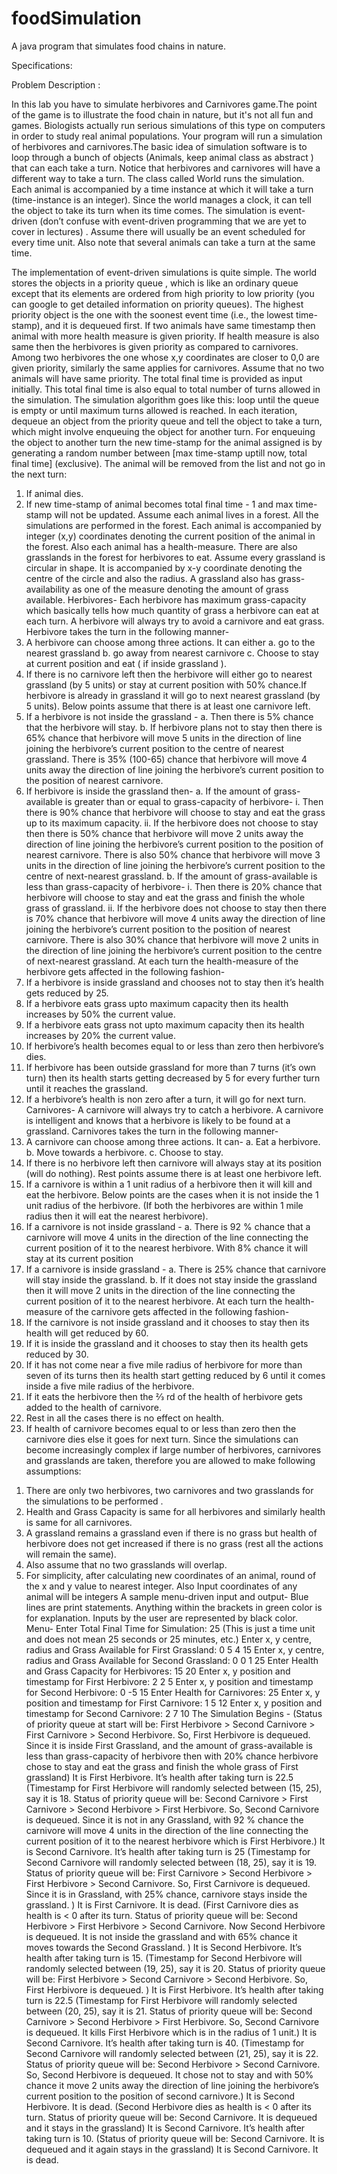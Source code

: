 # foodSimulation
A java program that simulates food chains in nature. 

Specifications:
 
Problem   Description :

In this lab you have to simulate herbivores and Carnivores game.The point of the game is to illustrate the food chain in nature, but it's not all fun and games. Biologists actually run serious simulations   of   this   type   on   computers   in   order   to   study   real   animal   populations.
Your program will run a simulation of herbivores and carnivores.The basic idea of simulation software is to loop through a bunch of objects (Animals, keep animal class as  abstract ) that can each take a turn. Notice that herbivores and carnivores will have a different way to take a turn. The class called World runs the simulation. Each animal is accompanied by a time instance at which it will take a turn (time-instance is an integer). Since the world manages a clock, it can tell the object to take its turn when its time comes. The simulation is  event-driven  (don’t confuse with event-driven programming that we are yet to cover in lectures) .  Assume there will usually be an event scheduled for every time unit. Also note that several animals can take a turn at the same   time.
              
 The implementation of event-driven simulations is quite simple. The world stores the objects in a priority queue , which is like an ordinary queue except that its elements are ordered from high priority to low priority (you can google to get detailed information on priority queues). The highest priority object is the one with the soonest event time (i.e., the lowest time-stamp), and it is dequeued first. If two animals have same timestamp then animal with more health measure is given priority. If health measure is also same then the herbivores is given priority as compared to carnivores. Among two herbivores the one whose x,y coordinates are closer to 0,0 are given priority, similarly the same applies for carnivores. Assume that no two animals will have same priority.
The total final time is provided as input initially. This total final time is also equal to total number of   turns   allowed   in   the   simulation.
The simulation algorithm goes like this: loop until the queue is empty or until maximum turns allowed is reached. In each iteration, dequeue an object from the priority queue and tell the object to take a turn, which might involve enqueuing the object for another turn. For enqueuing the object to another turn the new time-stamp for the animal assigned is by generating a random   number   between   [max   time-stamp   uptill   now,   total   final   time]   (exclusive).
The   animal   will   be   removed   from   the   list   and   not   go   in   the   next   turn:
1. If   animal   dies.
2. If new time-stamp of animal becomes total final time - 1 and max time-stamp will not be
updated.
Assume each animal lives in a forest. All the simulations are performed in the forest. Each animal is accompanied by integer (x,y) coordinates denoting the current position of the animal in the forest. Also each animal has a health-measure. There are also grasslands in the forest for herbivores to eat. Assume every grassland is circular in shape. It is accompanied by x-y coordinate denoting the centre of the circle and also the radius. A grassland also has grass-availability   as   one   of   the   measure   denoting   the   amount   of   grass   available.
Herbivores-
Each herbivore has maximum grass-capacity which basically tells how much quantity of grass a herbivore   can   eat   at   each   turn.   A   herbivore   will   always   try   to   avoid   a   carnivore   and   eat   grass. Herbivore   takes   the   turn   in   the   following   manner-
1. A   herbivore   can   choose   among   three   actions.   It   can   either
a. go   to   the   nearest   grassland
b. go   away   from   nearest   carnivore
c. Choose   to   stay   at   current   position   and   eat   (   if   inside   grassland   ).
2. If there is no carnivore left then the herbivore will either go to nearest grassland (by 5 units) or stay at current position with 50% chance.If herbivore is already in grassland it will go to next nearest grassland (by 5 units). Below points assume that there is at least one   carnivore   left.
 3. If   a   herbivore   is   not   inside   the   grassland   -
a. Then   there   is   5%   chance   that   the   herbivore   will   stay.
b. If herbivore plans not to stay then there is 65% chance that herbivore will move 5
units in the direction of line joining the herbivore’s current position to the centre of nearest grassland. There is 35% (100-65) chance that herbivore will move 4 units away the direction of line joining the herbivore’s current position to the position of nearest   carnivore.
4. If   herbivore   is   inside   the   grassland   then-
a. If the amount of grass-available is greater than or equal to grass-capacity of
herbivore-
i. Then there is 90% chance that herbivore will choose to stay and eat the
grass   up   to   its   maximum   capacity.
ii. If the herbivore does not choose to stay then there is 50% chance that
herbivore will move 2 units away the direction of line joining the herbivore’s current position to the position of nearest carnivore. There is also 50% chance that herbivore will move 3 units in the direction of line joining the herbivore’s current position to the centre of next-nearest grassland.
b. If   the   amount   of   grass-available   is   less   than   grass-capacity   of   herbivore-
i. Then there is 20% chance that herbivore will choose to stay and eat the
grass   and   finish   the   whole   grass   of   grassland.
ii. If the herbivore does not choose to stay then there is 70% chance that
herbivore will move 4 units away the direction of line joining the herbivore’s current position to the position of nearest carnivore. There is also 30% chance that herbivore will move 2 units in the direction of line joining the herbivore’s current position to the centre of next-nearest grassland.
At   each   turn   the   health-measure   of   the   herbivore   gets   affected   in   the   following   fashion-
1. If a herbivore is inside grassland and chooses not to stay then it’s health gets reduced
by   25.
2. If a herbivore eats grass upto maximum capacity then its health increases by 50% the
current   value.
3. If a herbivore eats grass not upto maximum capacity then its health increases by 20%
the   current   value.
4. If   herbivore’s   health   becomes   equal   to   or   less   than   zero   then   herbivore’s   dies.
5. If herbivore has been outside grassland for more than 7 turns (it’s own turn) then its
health   starts   getting   decreased   by   5   for   every   further   turn   until   it   reaches   the   grassland.
6. If   a   herbivore’s   health   is   non   zero   after   a   turn,   it   will   go   for   next   turn.
Carnivores-
 A   carnivore   will   always   try   to   catch   a   herbivore.   A   carnivore   is   intelligent   and   knows   that   a herbivore   is   likely   to   be   found   at   a   grassland.
Carnivores   takes   the   turn   in   the   following   manner-
1. A   carnivore   can   choose   among   three   actions.   It   can-
a. Eat   a   herbivore.
b. Move   towards   a   herbivore.
c. Choose   to   stay.
2. If   there   is   no   herbivore   left   then   carnivore   will   always   stay   at   its   position   (will   do   nothing).
Rest   points   assume   there   is   at   least   one   herbivore   left.
3. If   a   carnivore   is   within   a   1   unit   radius   of   a   herbivore   then   it   will   kill   and   eat   the   herbivore.
Below   points   are   the   cases   when   it   is   not   inside   the   1   unit   radius   of   the   herbivore.   (If   both
the   herbivores   are   within   1   mile   radius   then   it   will   eat   the   nearest   herbivore).
4. If   a   carnivore   is   not   inside   grassland   -
a. There   is   92   %   chance   that   a   carnivore   will   move   4   units   in   the   direction   of   the   line connecting   the   current   position   of   it   to   the   nearest   herbivore.   With   8%   chance   it will   stay   at   its   current   position
5. If   a   carnivore   is   inside   grassland   -
a. There   is   25%   chance   that   carnivore   will   stay   inside   the   grassland.
b. If   it   does   not   stay   inside   the   grassland   then   it   will   move   2   units   in   the   direction   of
the   line   connecting   the   current   position   of   it   to   the   nearest   herbivore.
At   each   turn   the   health-measure   of   the   carnivore   gets   affected   in   the   following   fashion-
1. If   the   carnivore   is   not   inside   grassland   and   it   chooses   to   stay   then   its   health   will   get
reduced   by   60.
2. If   it   is   inside   the   grassland   and   it   chooses   to   stay   then   its   health   gets   reduced   by   30.
3. If   it   has   not   come   near   a   five   mile   radius   of   herbivore   for   more   than   seven   of   its   turns
then   its   health   start   getting   reduced   by   6   until   it   comes   inside   a   five   mile   radius   of   the
herbivore.
4. If   it   eats   the   herbivore   then   the   2⁄3   rd   of   the   health   of   herbivore   gets   added   to   the   health   of
carnivore.
5. Rest   in   all   the   cases   there   is   no   effect   on   health.
6. If   health   of   carnivore   becomes   equal   to   or   less   than   zero   then   the   carnivore   dies   else   it
goes   for   next   turn.
Since the simulations can become increasingly complex if large number of herbivores, carnivores and grasslands are taken, therefore you are allowed to make following assumptions:
1) There are only two herbivores, two carnivores and two grasslands for the simulations   to   be   performed .
2) Health and Grass Capacity is same for all herbivores and similarly health is same for   all   carnivores.
 3) A grassland remains a grassland even if there is no grass but health of herbivore does not get increased if there is no grass (rest all the actions will remain the same).
4) Also   assume   that   no   two   grasslands   will   overlap.
5) For simplicity, after calculating new coordinates of an animal, round of the x and y
value   to   nearest   integer.   Also   Input   coordinates   of   any   animal   will   be   integers
A   sample   menu-driven   input   and   output-
Blue lines are print statements. Anything within the brackets in green color is for explanation. Inputs   by   the   user   are   represented   by   black   color.
Menu-
Enter    Total   Final   Time   for   Simulation:
25          (This   is   just   a   time   unit   and   does   not   mean   25   seconds   or   25   minutes,   etc.)
Enter    x,   y   centre,   radius   and   Grass   Available   for   First   Grassland:
0   5   4   15
Enter    x,   y   centre,   radius   and   Grass   Available   for   Second   Grassland:
0   0   1   25
Enter   Health   and   Grass   Capacity   for   Herbivores:
15   20
Enter   x,   y   position   and   timestamp   for   First   Herbivore:
2   2   5
Enter   x,   y   position   and   timestamp   for   Second   Herbivore:
0   -5   15
Enter   Health   for   Carnivores:
25
Enter   x,   y   position   and   timestamp   for   First   Carnivore:
1   5   12
Enter   x,   y   position   and   timestamp   for   Second   Carnivore:
2   7   10
The   Simulation   Begins   -
(Status   of   priority   queue   at   start   will   be:   First   Herbivore   >      Second   Carnivore   >   First   Carnivore   > Second   Herbivore.   So,   First   Herbivore   is   dequeued.   Since   it   is   inside   First   Grassland,   and   the amount   of   grass-available   is   less   than   grass-capacity   of   herbivore   then   with   20%   chance herbivore   chose   to   stay   and   eat   the   grass   and   finish   the   whole   grass   of   First   grassland)
It   is   First   Herbivore.
It’s   health   after   taking   turn   is   22.5
(Timestamp   for   First   Herbivore   will   randomly   selected   between   (15,   25),   say   it   is   18.   Status   of priority   queue   will   be:   Second   Carnivore   >   First   Carnivore   >   Second   Herbivore   >   First   Herbivore. So,   Second   Carnivore   is   dequeued.   Since   it   is   not   in   any   Grassland,   with   92   %   chance   the carnivore   will   move   4   units   in   the   direction   of   the   line   connecting   the   current   position   of   it   to   the nearest   herbivore   which   is   First   Herbivore.)
 It   is   Second   Carnivore.
It’s   health   after   taking   turn   is   25
(Timestamp   for   Second   Carnivore   will   randomly   selected   between   (18,   25),   say   it   is   19.   Status of   priority   queue   will   be:   First   Carnivore   >   Second   Herbivore   >   First   Herbivore   >   Second Carnivore.   So,   First   Carnivore   is   dequeued.   Since   it   is   in   Grassland,   with   25%   chance,   carnivore stays   inside   the   grassland.   )
It   is   First   Carnivore.
It   is   dead.
(First   Carnivore   dies   as   health   is   <   0   after   its   turn.   Status   of   priority   queue   will   be:   Second Herbivore   >   First   Herbivore   >   Second   Carnivore.   Now   Second   Herbivore   is   dequeued.   It   is   not inside   the   grassland   and   with   65%   chance   it   moves   towards   the   Second   Grassland.   )
It   is   Second   Herbivore.
It’s   health   after   taking   turn   is   15.
(Timestamp   for   Second   Herbivore   will   randomly   selected   between   (19,   25),   say   it   is   20.   Status of   priority   queue   will   be:   First   Herbivore   >   Second   Carnivore   >   Second   Herbivore.   So,   First Herbivore   is   dequeued.   )
It   is   First   Herbivore.
It’s   health   after   taking   turn   is   22.5
(Timestamp   for   First   Herbivore   will   randomly   selected   between   (20,   25),   say   it   is   21.   Status   of priority   queue   will   be:   Second   Carnivore   >   Second   Herbivore   >   First   Herbivore.   So,   Second Carnivore   is   dequeued.   It   kills   First   Herbivore   which   is   in   the   radius   of   1   unit.)
It   is   Second   Carnivore.
It’s   health   after   taking   turn   is   40.
(Timestamp   for   Second   Carnivore   will   randomly   selected   between   (21,   25),   say   it   is   22.   Status of   priority   queue   will   be:   Second   Herbivore      >   Second   Carnivore.   So,   Second   Herbivore   is dequeued.   It   chose   not   to   stay   and   with   50%   chance   it   move   2   units   away   the   direction   of   line joining   the   herbivore’s   current   position   to   the   position   of   second   carnivore.)
It   is   Second   Herbivore.
It   is   dead.
(Second   Herbivore   dies   as   health   is   <   0   after   its   turn.   Status   of   priority   queue   will   be:   Second Carnivore.   It   is   dequeued   and   it   stays   in   the   grassland)
It   is   Second   Carnivore.
It’s   health   after   taking   turn   is   10.
(Status   of   priority   queue   will   be:   Second   Carnivore.   It   is   dequeued   and   it   again   stays   in   the grassland)
It   is   Second   Carnivore.
It   is   dead.


